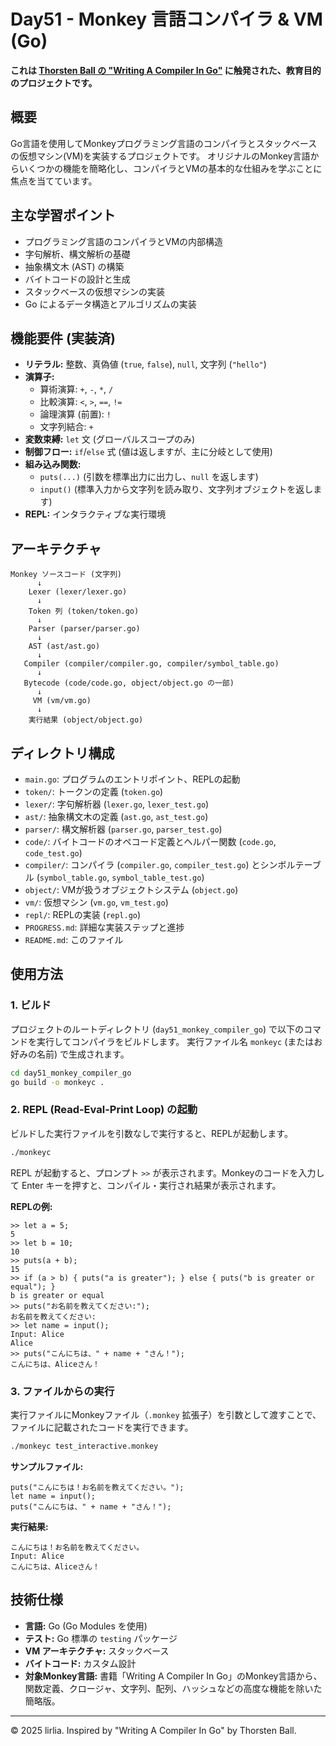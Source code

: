 # Day51 - Monkey 言語コンパイラ & VM (Go)

**これは [Thorsten Ball の "Writing A Compiler In Go"](https://compilerbook.com/) に触発された、教育目的のプロジェクトです。**

## 概要

Go言語を使用してMonkeyプログラミング言語のコンパイラとスタックベースの仮想マシン(VM)を実装するプロジェクトです。
オリジナルのMonkey言語からいくつかの機能を簡略化し、コンパイラとVMの基本的な仕組みを学ぶことに焦点を当てています。

## 主な学習ポイント

- プログラミング言語のコンパイラとVMの内部構造
- 字句解析、構文解析の基礎
- 抽象構文木 (AST) の構築
- バイトコードの設計と生成
- スタックベースの仮想マシンの実装
- Go によるデータ構造とアルゴリズムの実装

## 機能要件 (実装済)

- **リテラル:** 整数、真偽値 (`true`, `false`), `null`, 文字列 (`"hello"`)
- **演算子:**
    - 算術演算: `+`, `-`, `*`, `/`
    - 比較演算: `<`, `>`, `==`, `!=`
    - 論理演算 (前置): `!`
    - 文字列結合: `+`
- **変数束縛:** `let` 文 (グローバルスコープのみ)
- **制御フロー:** `if`/`else` 式 (値は返しますが、主に分岐として使用)
- **組み込み関数:** 
    - `puts(...)` (引数を標準出力に出力し、`null` を返します)
    - `input()` (標準入力から文字列を読み取り、文字列オブジェクトを返します)
- **REPL:** インタラクティブな実行環境

## アーキテクチャ

```
Monkey ソースコード (文字列)
      ↓
    Lexer (lexer/lexer.go)
      ↓
    Token 列 (token/token.go)
      ↓
    Parser (parser/parser.go)
      ↓
    AST (ast/ast.go)
      ↓
   Compiler (compiler/compiler.go, compiler/symbol_table.go)
      ↓
   Bytecode (code/code.go, object/object.go の一部)
      ↓
     VM (vm/vm.go)
      ↓
    実行結果 (object/object.go)
```

## ディレクトリ構成

- `main.go`: プログラムのエントリポイント、REPLの起動
- `token/`: トークンの定義 (`token.go`)
- `lexer/`: 字句解析器 (`lexer.go`, `lexer_test.go`)
- `ast/`: 抽象構文木の定義 (`ast.go`, `ast_test.go`)
- `parser/`: 構文解析器 (`parser.go`, `parser_test.go`)
- `code/`: バイトコードのオペコード定義とヘルパー関数 (`code.go`, `code_test.go`)
- `compiler/`: コンパイラ (`compiler.go`, `compiler_test.go`) とシンボルテーブル (`symbol_table.go`, `symbol_table_test.go`)
- `object/`: VMが扱うオブジェクトシステム (`object.go`)
- `vm/`: 仮想マシン (`vm.go`, `vm_test.go`)
- `repl/`: REPLの実装 (`repl.go`)
- `PROGRESS.md`: 詳細な実装ステップと進捗
- `README.md`: このファイル

## 使用方法

### 1. ビルド

プロジェクトのルートディレクトリ (`day51_monkey_compiler_go`) で以下のコマンドを実行してコンパイラをビルドします。
実行ファイル名 `monkeyc` (またはお好みの名前) で生成されます。

```bash
cd day51_monkey_compiler_go
go build -o monkeyc .
```

### 2. REPL (Read-Eval-Print Loop) の起動

ビルドした実行ファイルを引数なしで実行すると、REPLが起動します。

```bash
./monkeyc
```

REPL が起動すると、プロンプト `>>` が表示されます。Monkeyのコードを入力して Enter キーを押すと、コンパイル・実行され結果が表示されます。

**REPLの例:**

```
>> let a = 5;
5
>> let b = 10;
10
>> puts(a + b);
15
>> if (a > b) { puts("a is greater"); } else { puts("b is greater or equal"); }
b is greater or equal
>> puts("お名前を教えてください:");
お名前を教えてください:
>> let name = input();
Input: Alice
Alice
>> puts("こんにちは、" + name + "さん！");
こんにちは、Aliceさん！
```

### 3. ファイルからの実行

実行ファイルにMonkeyファイル（`.monkey` 拡張子）を引数として渡すことで、ファイルに記載されたコードを実行できます。

```bash
./monkeyc test_interactive.monkey
```

**サンプルファイル:**

```monkey
puts("こんにちは！お名前を教えてください。");
let name = input();
puts("こんにちは、" + name + "さん！");
```

**実行結果:**

```
こんにちは！お名前を教えてください。
Input: Alice
こんにちは、Aliceさん！
```

## 技術仕様

- **言語:** Go (Go Modules を使用)
- **テスト:** Go 標準の `testing` パッケージ
- **VM アーキテクチャ:** スタックベース
- **バイトコード:** カスタム設計
- **対象Monkey言語:** 書籍「Writing A Compiler In Go」のMonkey言語から、関数定義、クロージャ、文字列、配列、ハッシュなどの高度な機能を除いた簡略版。

---
&copy; 2025 lirlia. Inspired by "Writing A Compiler In Go" by Thorsten Ball.
